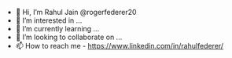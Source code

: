 - 👋 Hi, I’m  Rahul Jain @rogerfederer20
- 👀 I’m interested in ...
- 🌱 I’m currently learning ...
- 💞️ I’m looking to collaborate on ...
- 📫 How to reach me - https://www.linkedin.com/in/rahulfederer/

<!---
rogerfederer20/rogerfederer20 is a ✨ special ✨ repository because its `README.md` (this file) appears on your GitHub profile.
You can click the Preview link to take a look at your changes.
--->
